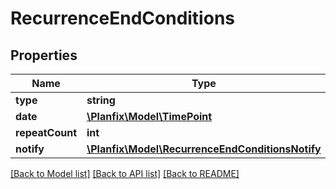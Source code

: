 # RecurrenceEndConditions

## Properties
Name | Type | Description | Notes
------------ | ------------- | ------------- | -------------
**type** | **string** |  | [optional] 
**date** | [**\Planfix\Model\TimePoint**](TimePoint.md) |  | [optional] 
**repeatCount** | **int** |  | [optional] 
**notify** | [**\Planfix\Model\RecurrenceEndConditionsNotify**](RecurrenceEndConditionsNotify.md) |  | [optional] 

[[Back to Model list]](../../README.md#documentation-for-models) [[Back to API list]](../../README.md#documentation-for-api-endpoints) [[Back to README]](../../README.md)

